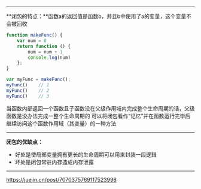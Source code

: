 
---

**闭包的特点：**函数a的返回值是函数b，并且b中使用了a的变量，这个变量不会被回收

```javascript
function makeFunc() {
	var num = 0
	return function () {
		num = num + 1
		console.log(num)
	};
}

var myFunc = makeFunc();
myFunc()    // 1
myFunc()    // 2
myFunc()    // 3
```

当函数内部返回一个函数且子函数没在父级作用域内完成整个生命周期的话，父级函数是没办法完成一整个生命周期的
可以将闭包看作“记忆”并在函数运行完毕后继续访问这个函数作用域（其变量）的一种方法

------------

**闭包的优缺点：**
- 好处是使局部变量拥有更长的生命周期可以用来封装一段逻辑
- 坏处是闭包常驻内存造成内存泄露

---

https://juejin.cn/post/7070375769117523998